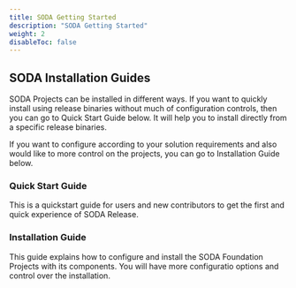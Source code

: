 ```yaml
---
title: SODA Getting Started
description: "SODA Getting Started"
weight: 2
disableToc: false
---
```


## SODA Installation Guides
SODA Projects can be installed in different ways. If you want to quickly install using release binaries without much of configuration controls, then you can go to Quick Start Guide below. It will help you to install directly from a specific release binaries.

If you want to configure according to your solution requirements and also would like to more control on the projects, you can go to Installation Guide below.

### Quick Start Guide
This is a quickstart guide for users and new contributors to get the first and quick experience of SODA Release.


### Installation Guide
This guide explains how to configure and install the SODA Foundation Projects with its components. You will have more configuratio options and control over the installation.
